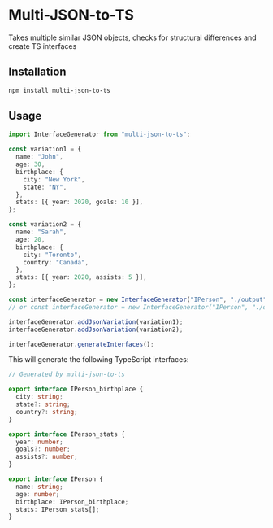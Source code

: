 # Multi-JSON-to-TS

Takes multiple similar JSON objects, checks for structural differences and create TS interfaces

## Installation

```bash
npm install multi-json-to-ts
```

## Usage

```typescript
import InterfaceGenerator from "multi-json-to-ts";

const variation1 = {
  name: "John",
  age: 30,
  birthplace: {
    city: "New York",
    state: "NY",
  },
  stats: [{ year: 2020, goals: 10 }],
};

const variation2 = {
  name: "Sarah",
  age: 20,
  birthplace: {
    city: "Toronto",
    country: "Canada",
  },
  stats: [{ year: 2020, assists: 5 }],
};

const interfaceGenerator = new InterfaceGenerator("IPerson", "./output", true);
// or const interfaceGenerator = new InterfaceGenerator("IPerson", "./output", true, [variation1, variation2]);

interfaceGenerator.addJsonVariation(variation1);
interfaceGenerator.addJsonVariation(variation2);

interfaceGenerator.generateInterfaces();
```

This will generate the following TypeScript interfaces:

```typescript
// Generated by multi-json-to-ts

export interface IPerson_birthplace {
  city: string;
  state?: string;
  country?: string;
}

export interface IPerson_stats {
  year: number;
  goals?: number;
  assists?: number;
}

export interface IPerson {
  name: string;
  age: number;
  birthplace: IPerson_birthplace;
  stats: IPerson_stats[];
}
```
